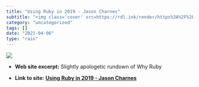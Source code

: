 ```yaml
---
title: "Using Ruby in 2019 - Jason Charnes"
subtitle: "<img class='cover' src=https://rdl.ink/render/https%3A%2F%2Fjasoncharnes.com%2Fusing-ruby-in-2019>"
category: "uncategorized"
tags: []
date: "2021-04-06"
type: "rain"
---
```

<img class="cover" src=https://rdl.ink/render/https%3A%2F%2Fjasoncharnes.com%2Fusing-ruby-in-2019>



* **Web site excerpt:** Slightly apologetic rundown of Why Ruby

* **Link to site:** **[Using Ruby in 2019 - Jason Charnes](https://jasoncharnes.com/using-ruby-in-2019)**
